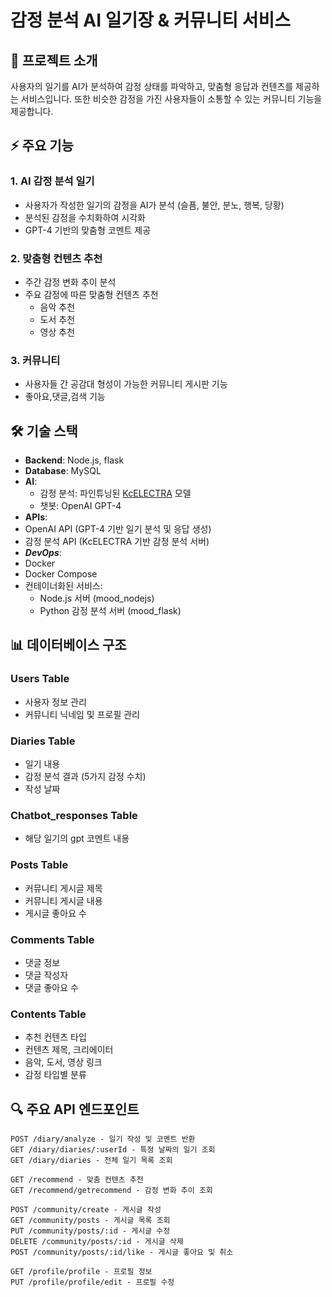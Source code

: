 # 감정 분석 AI 일기장 & 커뮤니티 서비스

## 📝 프로젝트 소개
사용자의 일기를 AI가 분석하여 감정 상태를 파악하고, 맞춤형 응답과 컨텐츠를 제공하는 서비스입니다. 또한 비슷한 감정을 가진 사용자들이 소통할 수 있는 커뮤니티 기능을 제공합니다.

## ⚡️ 주요 기능
### 1. AI 감정 분석 일기
- 사용자가 작성한 일기의 감정을 AI가 분석 (슬픔, 불안, 분노, 행복, 당황)
- 분석된 감정을 수치화하여 시각화
- GPT-4 기반의 맞춤형 코멘트 제공

### 2. 맞춤형 컨텐츠 추천
- 주간 감정 변화 추이 분석
- 주요 감정에 따른 맞춤형 컨텐츠 추천
  - 음악 추천
  - 도서 추천
  - 영상 추천

### 3. 커뮤니티
- 사용자들 간 공감대 형성이 가능한 커뮤니티 게시판 기능
- 좋아요,댓글,검색 기능

## 🛠 기술 스택
- **Backend**: Node.js, flask
- **Database**: MySQL
- **AI**:
  - 감정 분석: 파인튜닝된 [KcELECTRA](https://github.com/Beomi/KcELECTRA) 모델
  - 챗봇: OpenAI GPT-4
- **APIs**:
- OpenAI API (GPT-4 기반 일기 분석 및 응답 생성)
- 감정 분석 API (KcELECTRA 기반 감정 분석 서버)
- ***DevOps***:
- Docker
- Docker Compose
- 컨테이너화된 서비스:
  - Node.js 서버 (mood_nodejs)
  - Python 감정 분석 서버 (mood_flask)

## 📊 데이터베이스 구조
### Users Table
- 사용자 정보 관리
- 커뮤니티 닉네임 및 프로필 관리

### Diaries Table
- 일기 내용
- 감정 분석 결과 (5가지 감정 수치)
- 작성 날짜

### Chatbot_responses Table
- 해당 일기의 gpt 코멘트 내용

### Posts Table
- 커뮤니티 게시글 제목
- 커뮤니티 게시글 내용
- 게시글 좋아요 수

### Comments Table
- 댓글 정보
- 댓글 작성자
- 댓글 좋아요 수

### Contents Table
- 추천 컨텐츠 타입
- 컨텐츠 제목, 크리에이터
- 음악, 도서, 영상 링크
- 감정 타입별 분류

## 🔍 주요 API 엔드포인트
```
POST /diary/analyze - 일기 작성 및 코멘트 반환
GET /diary/diaries/:userId - 특정 날짜의 일기 조회
GET /diary/diaries - 전체 일기 목록 조회

GET /recommend - 맞춤 컨텐츠 추천
GET /recommend/getrecommend - 감정 변화 추이 조회

POST /community/create - 게시글 작성
GET /community/posts - 게시글 목록 조회
PUT /community/posts/:id - 게시글 수정
DELETE /community/posts/:id - 게시글 삭제
POST /community/posts/:id/like - 게시글 좋아요 및 취소

GET /profile/profile - 프로필 정보
PUT /profile/profile/edit - 프로필 수정
```